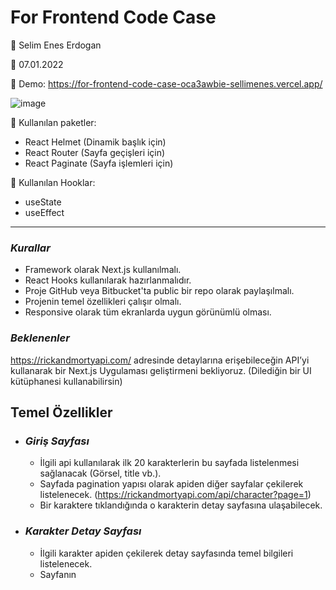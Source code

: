 # For Frontend Code Case

🔷 Selim Enes Erdogan

🔷 07.01.2022

🔷 Demo: https://for-frontend-code-case-oca3awbie-sellimenes.vercel.app/

![image](https://user-images.githubusercontent.com/23125375/176843241-7b0d721f-475b-4e72-94c8-2956e0a1b046.png)

🔷 Kullanılan paketler:
- React Helmet (Dinamik başlık için)
- React Router (Sayfa geçişleri için)
- React Paginate (Sayfa işlemleri için)
 
🔷 Kullanılan Hooklar:
- useState
- useEffect
---
### _Kurallar_
- Framework olarak Next.js kullanılmalı.
- React Hooks kullanılarak hazırlanmalıdır.
- Proje GitHub veya Bitbucket'ta public bir repo olarak paylaşılmalı.
- Projenin temel özellikleri çalışır olmalı.
- Responsive olarak tüm ekranlarda uygun görünümlü olması.
### _Beklenenler_
https://rickandmortyapi.com/ adresinde detaylarına erişebileceğin API’yi kullanarak bir Next.js Uygulaması
geliştirmeni bekliyoruz. (Dilediğin bir UI kütüphanesi kullanabilirsin)
## Temel Özellikler
  - ### _Giriş Sayfası_
    - İlgili api kullanılarak ilk 20 karakterlerin bu sayfada listelenmesi sağlanacak (Görsel, title vb.).
    - Sayfada pagination yapısı olarak apiden diğer sayfalar çekilerek listelenecek.
    (https://rickandmortyapi.com/api/character?page=1)
    - Bir karaktere tıklandığında o karakterin detay sayfasına ulaşabilecek.

  - ### _Karakter Detay Sayfası_
    - İlgili karakter apiden çekilerek detay sayfasında temel bilgileri listelenecek.
    - Sayfanın <title> bilgisi karakter başlığı olarak gelecek.
    
   - ### _İsteğe Bağlı Ekstra Özellikler_
        - Giriş Sayfasında listelenen karakterlerin virtual scroll kullanılarak sayfalamasının yapılması. Sayfanın
sonuna scroll ile gelindiğinde diğer sayfanın içeriklerinin otomatik olarak çekilmesi ve sayfa sonuna
eklenmesi.
        - Detay sayfasının Server Side Rendering ile dinamik çalışır olması.
    
